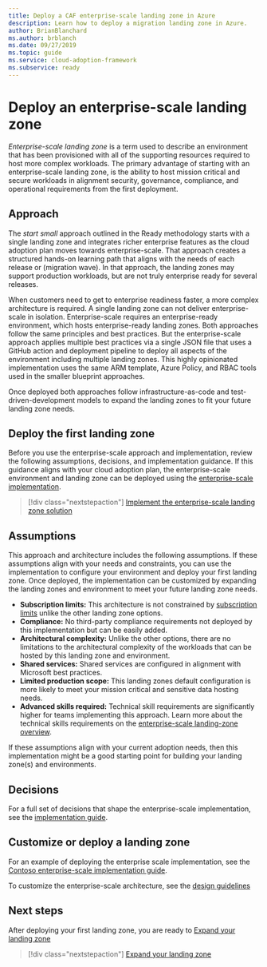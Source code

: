 ```yaml
---
title: Deploy a CAF enterprise-scale landing zone in Azure
description: Learn how to deploy a migration landing zone in Azure.
author: BrianBlanchard
ms.author: brblanch
ms.date: 09/27/2019
ms.topic: guide
ms.service: cloud-adoption-framework
ms.subservice: ready
---
```


# Deploy an enterprise-scale landing zone

*Enterprise-scale landing zone* is a term used to describe an environment that has been provisioned with all of the supporting resources required to host more complex workloads. The primary advantage of starting with an enterprise-scale landing zone, is the ability to host mission critical and secure workloads in alignment security, governance, compliance, and operational requirements from the first deployment.

## Approach

The _start small_ approach outlined in the Ready methodology starts with a single landing zone and integrates richer enterprise features as the cloud adoption plan moves towards enterprise-scale. That approach creates a structured hands-on learning path that aligns with the needs of each release or (migration wave). In that approach, the landing zones may support production workloads, but are not truly enterprise ready for several releases.

When customers need to get to enterprise readiness faster, a more complex architecture is required. A single landing zone can not deliver enterprise-scale in isolation. Enterprise-scale requires an enterprise-ready environment, which hosts enterprise-ready landing zones. Both approaches follow the same principles and best practices. But the enterprise-scale approach applies multiple best practices via a single JSON file that uses a GitHub action and deployment pipeline to deploy all aspects of the environment including multiple landing zones. This highly opinionated implementation uses the same ARM template, Azure Policy, and RBAC tools used in the smaller blueprint approaches.

Once deployed both approaches follow infrastructure-as-code and test-driven-development models to expand the landing zones to fit your future landing zone needs.

## Deploy the first landing zone

Before you use the enterprise-scale approach and implementation, review the following assumptions, decisions, and implementation guidance. If this guidance aligns with your cloud adoption plan, the enterprise-scale environment and landing zone can be deployed using the [enterprise-scale implementation](../enterprise-scale/implementation.md).

> [!div class="nextstepaction"]
> [Implement the enterprise-scale landing zone solution](../enterprise-scale/implementation.md)

## Assumptions

This approach and architecture includes the following assumptions. If these assumptions align with your needs and constraints, you can use the implementation to configure your environment and deploy your first landing zone. Once deployed, the implementation can be customized by expanding the landing zones and environment to meet your future landing zone needs.

- **Subscription limits:** This architecture is not constrained by [subscription limits](https://docs.microsoft.com/azure/azure-resource-manager/management/azure-subscription-service-limits) unlike the other landing zone options.
- **Compliance:** No third-party compliance requirements not deployed by this implementation but can be easily added.
- **Architectural complexity:** Unlike the other options, there are no limitations to the architectural complexity of the workloads that can be hosted by this landing zone and environment.
- **Shared services:** Shared services are configured in alignment with Microsoft best practices.
- **Limited production scope:** This landing zones default configuration is more likely to meet your mission critical and sensitive data hosting needs.
- **Advanced skills required:** Technical skill requirements are significantly higher for teams implementing this approach. Learn more about the technical skills requirements on the [enterprise-scale landing-zone overview](../enterprise-scale/index.md).

If these assumptions align with your current adoption needs, then this implementation might be a good starting point for building your landing zone(s) and environments.

## Decisions

For a full set of decisions that shape the enterprise-scale implementation, see the [implementation guide](../enterprise-scale/implementation-guide.md).

## Customize or deploy a landing zone

For an example of deploying the enterprise scale implementation, see the [Contoso enterprise-scale implementation guide](../enterprise-scale/contoso/index.md).

To customize the enterprise-scale architecture, see the [design guidelines](../enterprise-scale/design-guidelines.md)

## Next steps

After deploying your first landing zone, you are ready to [Expand your landing zone](../considerations/index.md)

> [!div class="nextstepaction"]
> [Expand your landing zone](../considerations/index.md)
